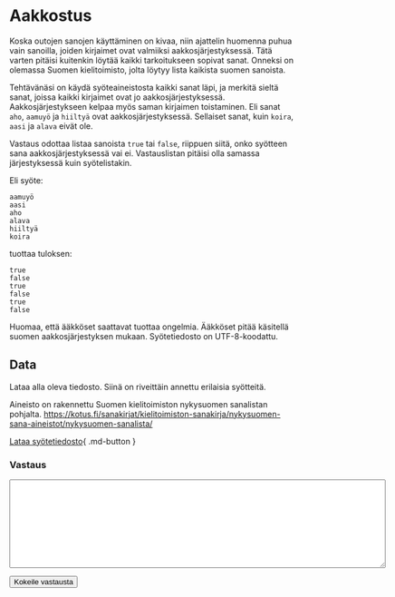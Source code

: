 # Aakkostus
<!-- 
Ohjelmointi 1
Merkkijono
-->

Koska outojen sanojen käyttäminen on kivaa, niin ajattelin huomenna puhua vain sanoilla, joiden kirjaimet ovat valmiiksi aakkosjärjestyksessä. Tätä varten pitäisi kuitenkin löytää kaikki tarkoitukseen sopivat sanat. Onneksi on olemassa Suomen kielitoimisto, jolta löytyy lista kaikista suomen sanoista.

Tehtävänäsi on käydä syöteaineistosta kaikki sanat läpi, ja merkitä sieltä sanat, joissa kaikki kirjaimet ovat jo aakkosjärjestyksessä. Aakkosjärjestykseen kelpaa myös saman kirjaimen toistaminen. Eli sanat `aho`, `aamuyö` ja `hiiltyä` ovat aakkosjärjestyksessä. Sellaiset sanat, kuin `koira`, `aasi` ja `alava` eivät ole.

Vastaus odottaa listaa sanoista `true` tai `false`, riippuen siitä, onko syötteen sana aakkosjärjestyksessä vai ei. Vastauslistan pitäisi olla samassa järjestyksessä kuin syötelistakin.

Eli syöte:

```
aamuyö
aasi
aho
alava
hiiltyä
koira
```

tuottaa tuloksen:

```
true
false
true
false
true
false
```

Huomaa, että ääkköset saattavat tuottaa ongelmia. Ääkköset pitää käsitellä suomen aakkosjärjestyksen mukaan. Syötetiedosto on UTF-8-koodattu.



## Data

Lataa alla oleva tiedosto. Siinä on riveittäin annettu erilaisia syötteitä.

Aineisto on rakennettu Suomen kielitoimiston nykysuomen sanalistan pohjalta. https://kotus.fi/sanakirjat/kielitoimiston-sanakirja/nykysuomen-sana-aineistot/nykysuomen-sanalista/

[Lataa syötetiedosto](../syotteet/aakkostus_input.txt){ .md-button }


### Vastaus

<textarea rows="10" cols="80" id="tulos"></textarea>
<button class="md-button md-button--primary" id="submit_button">Kokeile vastausta</button>
<div style="display: none;" id="vastaustiedosto">../../syotteet/aakkostus_output.txt</div>
<div style="display: none;" id="tehtavatiedosto">../../syotteet/aakkostus_input.txt</div>
<div style="text_color: red" id="virhelista"></div>